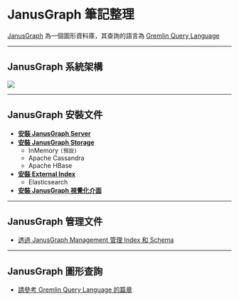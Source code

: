 # JanusGraph 筆記整理

[JanusGraph](https://docs.janusgraph.org) 為一個圖形資料庫，其查詢的語言為 [Gremlin Query Language](https://tinkerpop.apache.org/docs/current/reference/#_tinkerpop_documentation) 



---

## JanusGraph 系統架構

![](https://docs.janusgraph.org/getting-started/architecture-layer-diagram.svg)



---

## JanusGraph 安裝文件

* **[安裝 JanusGraph Server](Install/01-Install_Server.md)**
* **[安裝 JanusGraph Storage](Install/02-Install_Storage.md)**
    * InMemory `(預設)`
    * Apache Cassandra
    * Apache HBase
* **[安裝 External Index](Install/03-Install_External_Index)**
    * Elasticsearch
* **[安裝 JanusGraph 視覺化介面](Install/04-Install_Visualization.md)**



---

## JanusGraph 管理文件

* [透過 JanusGraph Management 管理 Index 和 Schema](Management)

    

---

## JanusGraph 圖形查詢

* [請參考 Gremlin Query Language 的篇章](../GremlinQueryLanguage)









